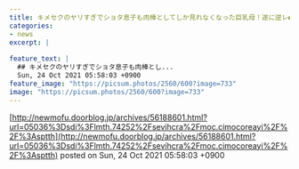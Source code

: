 ```yaml
---
title: キメセクのヤリすぎでショタ息子も肉棒としてしか見れなくなった巨乳母！遂に逆レ●プで息子を襲ってしまい…。
categories:
- news
excerpt: |
  
feature_text: |
  ## キメセクのヤリすぎでショタ息子も肉棒とし...
  Sun, 24 Oct 2021 05:58:03 +0900
feature_image: "https://picsum.photos/2560/600?image=733"
image: "https://picsum.photos/2560/600?image=733"
---
```


[http://newmofu.doorblog.jp/archives/56188601.html?url=05036%3Dsdi%3Flmth.74252%2Fsevihcra%2Fmoc.cimocoreayi%2F%2F%3Asptth](http://newmofu.doorblog.jp/archives/56188601.html?url=05036%3Dsdi%3Flmth.74252%2Fsevihcra%2Fmoc.cimocoreayi%2F%2F%3Asptth)
posted on Sun, 24 Oct 2021 05:58:03 +0900

<!--more-->


